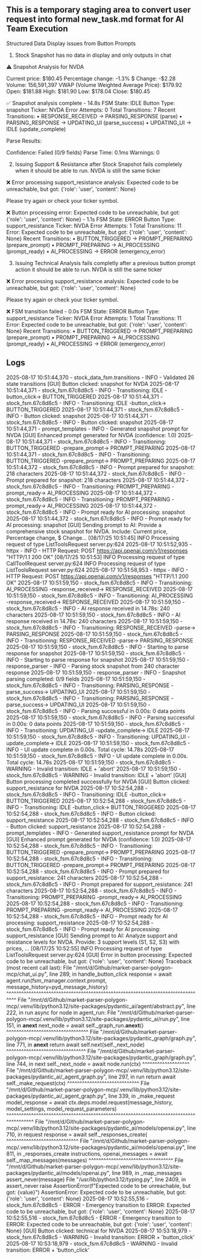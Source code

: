 ## This is a temporary staging area to convert user request into formal new_task.md format for AI Team Execution



Structured Data Display issues from Button Prompts

1. Stock Snapshot has no data in display and only outputs in chat

⚠️ Snapshot Analysis for NVDA

Current price: $180.45
Percentage change: -1.3%
$ Change: -$2.28
Volume: 156,591,397
VWAP (Volume Weighted Average Price): $179.92
Open: $181.88
High: $181.90
Low: $178.04
Close: $180.45


✅ Snapshot analysis complete - 14.8s FSM State: IDLE Button Type: snapshot Ticker: NVDA Error Attempts: 0 Total Transitions: 7 Recent Transitions: • RESPONSE_RECEIVED → PARSING_RESPONSE (parse) • PARSING_RESPONSE → UPDATING_UI (parse_success) • UPDATING_UI → IDLE (update_complete)

Parse Results:

Confidence: Failed (0/9 fields)
Parse Time: 0.1ms
Warnings: 0


2. Issuing Support & Resistance after Stock Snapshot fails completely when it should be able to run.  NVDA is still the same ticker

❌ Error processing support_resistance analysis: Expected code to be unreachable, but got: {'role': 'user', 'content': None}

Please try again or check your ticker symbol.


❌ Button processing error: Expected code to be unreachable, but got: {'role': 'user', 'content': None} - 1.1s FSM State: ERROR Button Type: support_resistance Ticker: NVDA Error Attempts: 1 Total Transitions: 11 Error: Expected code to be unreachable, but got: {'role': 'user', 'content': None} Recent Transitions: • BUTTON_TRIGGERED → PROMPT_PREPARING (prepare_prompt) • PROMPT_PREPARING → AI_PROCESSING (prompt_ready) • AI_PROCESSING → ERROR (emergency_error)


3. Issuing Technical Analysis fails completly after a previous button prompt action it should be able to run. NVDA is still the same ticker


❌ Error processing support_resistance analysis: Expected code to be unreachable, but got: {'role': 'user', 'content': None}

Please try again or check your ticker symbol.


❌ FSM transition failed - 0.0s FSM State: ERROR Button Type: support_resistance Ticker: NVDA Error Attempts: 1 Total Transitions: 11 Error: Expected code to be unreachable, but got: {'role': 'user', 'content': None} Recent Transitions: • BUTTON_TRIGGERED → PROMPT_PREPARING (prepare_prompt) • PROMPT_PREPARING → AI_PROCESSING (prompt_ready) • AI_PROCESSING → ERROR (emergency_error)


## Logs

2025-08-17 10:51:44,370 - stock_data_fsm.transitions - INFO - Validated 26 state transitions
[GUI] Button clicked: snapshot for NVDA
2025-08-17 10:51:44,371 - stock_fsm.67c8d8c5 - INFO - Transitioning: IDLE -button_click-> BUTTON_TRIGGERED
2025-08-17 10:51:44,371 - stock_fsm.67c8d8c5 - INFO - Transitioning: IDLE -button_click-> BUTTON_TRIGGERED
2025-08-17 10:51:44,371 - stock_fsm.67c8d8c5 - INFO - Button clicked: snapshot
2025-08-17 10:51:44,371 - stock_fsm.67c8d8c5 - INFO - Button clicked: snapshot
2025-08-17 10:51:44,371 - prompt_templates - INFO - Generated snapshot prompt for NVDA
[GUI] Enhanced prompt generated for NVDA (confidence: 1.0)
2025-08-17 10:51:44,371 - stock_fsm.67c8d8c5 - INFO - Transitioning: BUTTON_TRIGGERED -prepare_prompt-> PROMPT_PREPARING
2025-08-17 10:51:44,371 - stock_fsm.67c8d8c5 - INFO - Transitioning: BUTTON_TRIGGERED -prepare_prompt-> PROMPT_PREPARING
2025-08-17 10:51:44,372 - stock_fsm.67c8d8c5 - INFO - Prompt prepared for snapshot: 218 characters
2025-08-17 10:51:44,372 - stock_fsm.67c8d8c5 - INFO - Prompt prepared for snapshot: 218 characters
2025-08-17 10:51:44,372 - stock_fsm.67c8d8c5 - INFO - Transitioning: PROMPT_PREPARING -prompt_ready-> AI_PROCESSING
2025-08-17 10:51:44,372 - stock_fsm.67c8d8c5 - INFO - Transitioning: PROMPT_PREPARING -prompt_ready-> AI_PROCESSING
2025-08-17 10:51:44,372 - stock_fsm.67c8d8c5 - INFO - Prompt ready for AI processing: snapshot
2025-08-17 10:51:44,372 - stock_fsm.67c8d8c5 - INFO - Prompt ready for AI processing: snapshot
[GUI] Sending prompt to AI: Provide a comprehensive stock snapshot for NVDA. Include: Current price, Percentage change, $ Change...
[08/17/25 10:51:45] INFO     Processing request of type ListToolsRequest                                                                                                                                                                                                                                                                                                                                                               server.py:624
2025-08-17 10:51:52,935 - httpx - INFO - HTTP Request: POST https://api.openai.com/v1/responses "HTTP/1.1 200 OK"
[08/17/25 10:51:53] INFO     Processing request of type CallToolRequest                                                                                                                                                                                                                                                                                                                                                                server.py:624
                    INFO     Processing request of type ListToolsRequest                                                                                                                                                                                                                                                                                                                                                               server.py:624
2025-08-17 10:51:58,953 - httpx - INFO - HTTP Request: POST https://api.openai.com/v1/responses "HTTP/1.1 200 OK"
2025-08-17 10:51:59,150 - stock_fsm.67c8d8c5 - INFO - Transitioning: AI_PROCESSING -response_received-> RESPONSE_RECEIVED
2025-08-17 10:51:59,150 - stock_fsm.67c8d8c5 - INFO - Transitioning: AI_PROCESSING -response_received-> RESPONSE_RECEIVED
2025-08-17 10:51:59,150 - stock_fsm.67c8d8c5 - INFO - AI response received in 14.78s: 240 characters
2025-08-17 10:51:59,150 - stock_fsm.67c8d8c5 - INFO - AI response received in 14.78s: 240 characters
2025-08-17 10:51:59,150 - stock_fsm.67c8d8c5 - INFO - Transitioning: RESPONSE_RECEIVED -parse-> PARSING_RESPONSE
2025-08-17 10:51:59,150 - stock_fsm.67c8d8c5 - INFO - Transitioning: RESPONSE_RECEIVED -parse-> PARSING_RESPONSE
2025-08-17 10:51:59,150 - stock_fsm.67c8d8c5 - INFO - Starting to parse response for snapshot
2025-08-17 10:51:59,150 - stock_fsm.67c8d8c5 - INFO - Starting to parse response for snapshot
2025-08-17 10:51:59,150 - response_parser - INFO - Parsing stock snapshot from 240 character response
2025-08-17 10:51:59,150 - response_parser - INFO - Snapshot parsing completed: 0/9 fields
2025-08-17 10:51:59,150 - stock_fsm.67c8d8c5 - INFO - Transitioning: PARSING_RESPONSE -parse_success-> UPDATING_UI
2025-08-17 10:51:59,150 - stock_fsm.67c8d8c5 - INFO - Transitioning: PARSING_RESPONSE -parse_success-> UPDATING_UI
2025-08-17 10:51:59,150 - stock_fsm.67c8d8c5 - INFO - Parsing successful in 0.00s: 0 data points
2025-08-17 10:51:59,150 - stock_fsm.67c8d8c5 - INFO - Parsing successful in 0.00s: 0 data points
2025-08-17 10:51:59,150 - stock_fsm.67c8d8c5 - INFO - Transitioning: UPDATING_UI -update_complete-> IDLE
2025-08-17 10:51:59,150 - stock_fsm.67c8d8c5 - INFO - Transitioning: UPDATING_UI -update_complete-> IDLE
2025-08-17 10:51:59,150 - stock_fsm.67c8d8c5 - INFO - UI update complete in 0.00s. Total cycle: 14.78s
2025-08-17 10:51:59,150 - stock_fsm.67c8d8c5 - INFO - UI update complete in 0.00s. Total cycle: 14.78s
2025-08-17 10:51:59,150 - stock_fsm.67c8d8c5 - WARNING - Invalid transition: IDLE + 'abort'
2025-08-17 10:51:59,150 - stock_fsm.67c8d8c5 - WARNING - Invalid transition: IDLE + 'abort'
[GUI] Button processing completed successfully for NVDA
[GUI] Button clicked: support_resistance for NVDA
2025-08-17 10:52:54,288 - stock_fsm.67c8d8c5 - INFO - Transitioning: IDLE -button_click-> BUTTON_TRIGGERED
2025-08-17 10:52:54,288 - stock_fsm.67c8d8c5 - INFO - Transitioning: IDLE -button_click-> BUTTON_TRIGGERED
2025-08-17 10:52:54,288 - stock_fsm.67c8d8c5 - INFO - Button clicked: support_resistance
2025-08-17 10:52:54,288 - stock_fsm.67c8d8c5 - INFO - Button clicked: support_resistance
2025-08-17 10:52:54,288 - prompt_templates - INFO - Generated support_resistance prompt for NVDA
[GUI] Enhanced prompt generated for NVDA (confidence: 1.0)
2025-08-17 10:52:54,288 - stock_fsm.67c8d8c5 - INFO - Transitioning: BUTTON_TRIGGERED -prepare_prompt-> PROMPT_PREPARING
2025-08-17 10:52:54,288 - stock_fsm.67c8d8c5 - INFO - Transitioning: BUTTON_TRIGGERED -prepare_prompt-> PROMPT_PREPARING
2025-08-17 10:52:54,288 - stock_fsm.67c8d8c5 - INFO - Prompt prepared for support_resistance: 241 characters
2025-08-17 10:52:54,288 - stock_fsm.67c8d8c5 - INFO - Prompt prepared for support_resistance: 241 characters
2025-08-17 10:52:54,288 - stock_fsm.67c8d8c5 - INFO - Transitioning: PROMPT_PREPARING -prompt_ready-> AI_PROCESSING
2025-08-17 10:52:54,288 - stock_fsm.67c8d8c5 - INFO - Transitioning: PROMPT_PREPARING -prompt_ready-> AI_PROCESSING
2025-08-17 10:52:54,288 - stock_fsm.67c8d8c5 - INFO - Prompt ready for AI processing: support_resistance
2025-08-17 10:52:54,288 - stock_fsm.67c8d8c5 - INFO - Prompt ready for AI processing: support_resistance
[GUI] Sending prompt to AI: Analyze support and resistance levels for NVDA. Provide: 3 support levels (S1, S2, S3) with prices, ...
[08/17/25 10:52:55] INFO     Processing request of type ListToolsRequest                                                                                                                                                                                                                                                                                                                                                               server.py:624
[GUI] Error in button processing: Expected code to be unreachable, but got: {'role': 'user', 'content': None}
Traceback (most recent call last):
  File "/mnt/d/Github/market-parser-polygon-mcp/chat_ui.py", line 289, in handle_button_click
    response = await agent.run(fsm_manager.context.prompt, message_history=pyd_message_history)
               ^^^^^^^^^^^^^^^^^^^^^^^^^^^^^^^^^^^^^^^^^^^^^^^^^^^^^^^^^^^^^^^^^^^^^^^^^^^^^^^^
  File "/mnt/d/Github/market-parser-polygon-mcp/.venv/lib/python3.12/site-packages/pydantic_ai/agent/abstract.py", line 222, in run
    async for node in agent_run:
  File "/mnt/d/Github/market-parser-polygon-mcp/.venv/lib/python3.12/site-packages/pydantic_ai/run.py", line 151, in __anext__
    next_node = await self._graph_run.__anext__()
                ^^^^^^^^^^^^^^^^^^^^^^^^^^^^^^^^^
  File "/mnt/d/Github/market-parser-polygon-mcp/.venv/lib/python3.12/site-packages/pydantic_graph/graph.py", line 771, in __anext__
    return await self.next(self._next_node)
           ^^^^^^^^^^^^^^^^^^^^^^^^^^^^^^^^
  File "/mnt/d/Github/market-parser-polygon-mcp/.venv/lib/python3.12/site-packages/pydantic_graph/graph.py", line 744, in next
    self._next_node = await node.run(ctx)
                      ^^^^^^^^^^^^^^^^^^^
  File "/mnt/d/Github/market-parser-polygon-mcp/.venv/lib/python3.12/site-packages/pydantic_ai/_agent_graph.py", line 297, in run
    return await self._make_request(ctx)
           ^^^^^^^^^^^^^^^^^^^^^^^^^^^^^
  File "/mnt/d/Github/market-parser-polygon-mcp/.venv/lib/python3.12/site-packages/pydantic_ai/_agent_graph.py", line 339, in _make_request
    model_response = await ctx.deps.model.request(message_history, model_settings, model_request_parameters)
                     ^^^^^^^^^^^^^^^^^^^^^^^^^^^^^^^^^^^^^^^^^^^^^^^^^^^^^^^^^^^^^^^^^^^^^^^^^^^^^^^^^^^^^^^
  File "/mnt/d/Github/market-parser-polygon-mcp/.venv/lib/python3.12/site-packages/pydantic_ai/models/openai.py", line 710, in request
    response = await self._responses_create(
               ^^^^^^^^^^^^^^^^^^^^^^^^^^^^^
  File "/mnt/d/Github/market-parser-polygon-mcp/.venv/lib/python3.12/site-packages/pydantic_ai/models/openai.py", line 811, in _responses_create
    instructions, openai_messages = await self._map_messages(messages)
                                    ^^^^^^^^^^^^^^^^^^^^^^^^^^^^^^^^^^
  File "/mnt/d/Github/market-parser-polygon-mcp/.venv/lib/python3.12/site-packages/pydantic_ai/models/openai.py", line 989, in _map_messages
    assert_never(message)
  File "/usr/lib/python3.12/typing.py", line 2409, in assert_never
    raise AssertionError(f"Expected code to be unreachable, but got: {value}")
AssertionError: Expected code to be unreachable, but got: {'role': 'user', 'content': None}
2025-08-17 10:52:55,516 - stock_fsm.67c8d8c5 - ERROR - Emergency transition to ERROR: Expected code to be unreachable, but got: {'role': 'user', 'content': None}
2025-08-17 10:52:55,516 - stock_fsm.67c8d8c5 - ERROR - Emergency transition to ERROR: Expected code to be unreachable, but got: {'role': 'user', 'content': None}
[GUI] Button clicked: technical for NVDA
2025-08-17 10:53:18,979 - stock_fsm.67c8d8c5 - WARNING - Invalid transition: ERROR + 'button_click'
2025-08-17 10:53:18,979 - stock_fsm.67c8d8c5 - WARNING - Invalid transition: ERROR + 'button_click'